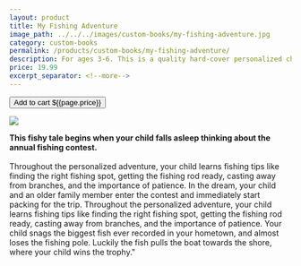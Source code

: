 ```yaml
---
layout: product
title: My Fishing Adventure
image_path: ../../../images/custom-books/my-fishing-adventure.jpg
category: custom-books
permalink: /products/custom-books/my-fishing-adventure/
description: For ages 3-6. This is a quality hard-cover personalized children's book. Washable hard covers. Fully illustrated color pages. 36 pages.
price: 19.99
excerpt_separator: <!--more-->
---
```


<button class="bg-blue-500 hover:bg-blue-700 text-white font-bold my-2 py-2 px-4 rounded w-full snipcart-add-item" 
data-item-id="my-fishing-adventure" 
data-item-price="{{page.price}}"
data-item-url="https://www.karenix.com/shop"
data-item-description="For ages 3-6. This is a quality hard-cover personalized children's book. Washable hard covers. Fully illustrated color pages. 36 pages."
data-item-image="{{page.image_path}}"
data-item-name="My Fishing Adventure"
data-item-custom1-name="Fishing Partner"
data-item-custom2-name="Fishing Location"
data-item-custom10-name="Age (optional)"
data-item-custom11-name="First Name"
data-item-custom12-name="Last Name"
data-item-custom13-name="Middle Name (optional)"
data-item-custom14-name="Use Nickname (optional)"
data-item-custom15-name="Hometown"
data-item-custom16-name="Friends"
data-item-custom17-name="Dedication (with love from)"
data-item-custom18-name="Book From (Mom & Dad)"
data-item-custom19-name="Date of Gift"
data-item-custom20-name="Gender"
data-item-custom20-options="Please select|Boy|Girl"
data-item-categories="books|children">
Add to cart ${{page.price}}
</button>

<!--more-->

<div class="flex flex-wrap">
  <div class="w-64 p-4 h-auto">
    <a data-fancybox="gallery" href="{{ page.image_path }}"><img src="{{ page.image_path }}"></a>
  </div>
  <div class="sm:flex-1">
    <p class="p-4 text-gray-700">
      <strong>This fishy tale begins when your child falls asleep thinking about the annual fishing
        contest.
      </strong>
      <br><br>
      Throughout the personalized adventure, your child learns fishing tips like finding the
      right fishing spot, getting the fishing rod ready, casting away from branches, and the importance of patience. In
      the dream, your child and an older family member enter the contest and immediately start packing for the trip.
      Throughout the personalized adventure, your child learns fishing tips like finding the right fishing spot, getting
      the fishing rod ready, casting away from branches, and the importance of patience. Your child snags the biggest
      fish ever recorded in your hometown, and almost loses the fishing pole. Luckily the fish pulls the boat towards
      the shore, where your child wins the trophy."
    </p>
  </div>
</div>